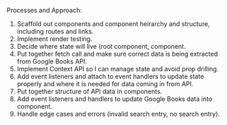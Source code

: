 Processes and Approach: 

1) Scaffold out components and component heirarchy and structure, including routes and links.
2) Implement render testing.
3) Decide where state will live (root component, <App /> component.
4) Put together fetch call and make sure correct data is being extracted from Google Books API.
5) Implement Context API so I can manage state and avoid prop drilling.
5) Add event listeners and attach to event handlers to update state properly and where it is needed for data coming in from API.
6) Put together structure of API data in components. 
7) Add event listeners and handlers to update Google Books data into <ReadingList /> component. 
8) Handle edge cases and errors (invalid search entry, no search entry).

